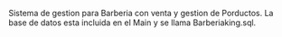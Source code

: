 Sistema de gestion para Barberia con venta y gestion de Porductos.
La base de datos esta incluida en el Main y se llama Barberiaking.sql.
